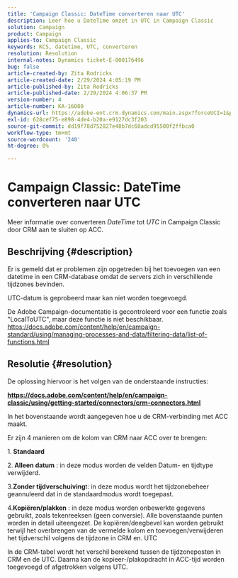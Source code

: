 ```yaml
---
title: 'Campaign Classic: DateTime converteren naar UTC'
description: Leer hoe u DateTime omzet in UTC in Campaign Classic
solution: Campaign
product: Campaign
applies-to: Campaign Classic
keywords: KCS, datetime, UTC, converteren
resolution: Resolution
internal-notes: Dynamics ticket-E-000176496
bug: false
article-created-by: Zita Rodricks
article-created-date: 2/29/2024 4:05:19 PM
article-published-by: Zita Rodricks
article-published-date: 2/29/2024 4:06:37 PM
version-number: 4
article-number: KA-16080
dynamics-url: https://adobe-ent.crm.dynamics.com/main.aspx?forceUCI=1&pagetype=entityrecord&etn=knowledgearticle&id=dcffda52-1cd7-ee11-9078-000d3a3110f0
exl-id: 628cef75-e898-4de4-b20a-e9127dc3f203
source-git-commit: dd19f78d752827e48b7dc68adcd95500f2ffbca0
workflow-type: tm+mt
source-wordcount: '240'
ht-degree: 0%

---
```


# Campaign Classic: DateTime converteren naar UTC


Meer informatie over converteren *DateTime* tot *UTC* in Campaign Classic door CRM aan te sluiten op ACC.

## Beschrijving {#description}


Er is gemeld dat er problemen zijn opgetreden bij het toevoegen van een datetime in een CRM-database omdat de servers zich in verschillende tijdzones bevinden.

UTC-datum is geprobeerd maar kan niet worden toegevoegd.

De Adobe Campaign-documentatie is gecontroleerd voor een functie zoals &quot;LocalToUTC&quot;, maar deze functie is niet beschikbaar.
https://docs.adobe.com/content/help/en/campaign-standard/using/managing-processes-and-data/filtering-data/list-of-functions.html


## Resolutie {#resolution}


De oplossing hiervoor is het volgen van de onderstaande instructies:

<u><b>https://docs.adobe.com/content/help/en/campaign-classic/using/getting-started/connectors/crm-connectors.html </b></u>

In het bovenstaande wordt aangegeven hoe u de CRM-verbinding met ACC maakt.

Er zijn 4 manieren om de kolom van CRM naar ACC over te brengen:

1.<b> Standaard </b>

2.<b> Alleen datum</b> : in deze modus worden de velden Datum- en tijdtype verwijderd.

3.<b>Zonder tijdverschuiving</b>t: in deze modus wordt het tijdzonebeheer geannuleerd dat in de standaardmodus wordt toegepast.

4.<b>Kopiëren/plakken</b> : in deze modus worden onbewerkte gegevens gebruikt, zoals tekenreeksen (geen conversie). Alle bovenstaande punten worden in detail uiteengezet. De kopiëren/deegbevel kan worden gebruikt terwijl het overbrengen van de vermelde kolom en toevoegen/verwijderen het tijdverschil volgens de tijdzone in CRM en. UTC

In de CRM-tabel wordt het verschil berekend tussen de tijdzoneposten in CRM en de UTC. Daarna kan de kopieer-/plakopdracht in ACC-tijd worden toegevoegd of afgetrokken volgens UTC.

